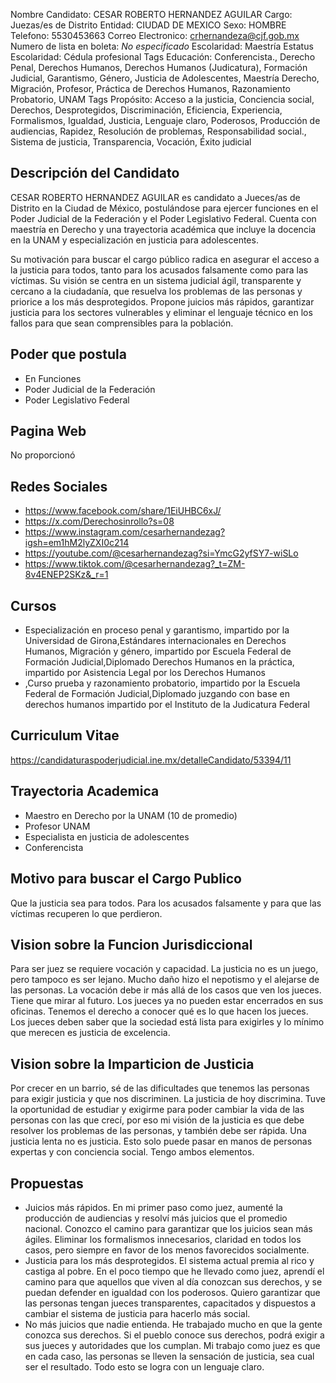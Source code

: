 Nombre Candidato: CESAR ROBERTO HERNANDEZ AGUILAR
Cargo: Juezas/es de Distrito
Entidad: CIUDAD DE MEXICO
Sexo: HOMBRE
Telefono: 5530453663
Correo Electronico: crhernandeza@cjf.gob.mx
Numero de lista en boleta: *No especificado*
Escolaridad: Maestría
Estatus Escolaridad: Cédula profesional
Tags Educación: Conferencista., Derecho Penal, Derechos Humanos, Derechos Humanos (Judicatura), Formación Judicial, Garantismo, Género, Justicia de Adolescentes, Maestría Derecho, Migración, Profesor, Práctica de Derechos Humanos, Razonamiento Probatorio, UNAM
Tags Propósito: Acceso a la justicia, Conciencia social, Derechos, Desprotegidos, Discriminación, Eficiencia, Experiencia, Formalismos, Igualdad, Justicia, Lenguaje claro, Poderosos, Producción de audiencias, Rapidez, Resolución de problemas, Responsabilidad social., Sistema de justicia, Transparencia, Vocación, Éxito judicial


## Descripción del Candidato 

CESAR ROBERTO HERNANDEZ AGUILAR es candidato a Jueces/as de Distrito en la Ciudad de México, postulándose para ejercer funciones en el Poder Judicial de la Federación y el Poder Legislativo Federal. Cuenta con maestría en Derecho y una trayectoria académica que incluye la docencia en la UNAM y especialización en justicia para adolescentes.

Su motivación para buscar el cargo público radica en asegurar el acceso a la justicia para todos, tanto para los acusados falsamente como para las víctimas. Su visión se centra en un sistema judicial ágil, transparente y cercano a la ciudadanía, que resuelva los problemas de las personas y priorice a los más desprotegidos. Propone juicios más rápidos, garantizar justicia para los sectores vulnerables y eliminar el lenguaje técnico en los fallos para que sean comprensibles para la población.


## Poder que postula

- En Funciones
- Poder Judicial de la Federación
- Poder Legislativo Federal


## Pagina Web

No proporcionó


## Redes Sociales

- https://www.facebook.com/share/1EiUHBC6xJ/
- https://x.com/Derechosinrollo?s=08
- https://www.instagram.com/cesarhernandezag?igsh=em1hM2lyZXI0c214
- https://youtube.com/@cesarhernandezag?si=YmcG2yfSY7-wiSLo
- https://www.tiktok.com/@cesarhernandezag?_t=ZM-8v4ENEP2SKz&_r=1


## Cursos

- Especialización en proceso penal y garantismo, impartido por la Universidad de Girona,Estándares internacionales en Derechos Humanos, Migración y género, impartido por Escuela Federal de Formación Judicial,Diplomado Derechos Humanos en la práctica, impartido por Asistencia Legal por los Derechos Humanos
- ,Curso prueba y razonamiento probatorio, impartido por la Escuela Federal de Formación Judicial,Diplomado juzgando con base en derechos humanos impartido por el Instituto de la Judicatura Federal


## Curriculum Vitae

https://candidaturaspoderjudicial.ine.mx/detalleCandidato/53394/11


## Trayectoria Academica

- Maestro en Derecho por la UNAM (10 de promedio)
- Profesor UNAM
- Especialista en justicia de adolescentes
- Conferencista


## Motivo para buscar el Cargo Publico

Que la justicia sea para todos. Para los acusados falsamente y para que las víctimas recuperen lo que perdieron.


## Vision sobre la Funcion Jurisdiccional

Para ser juez se requiere vocación y capacidad. La justicia no es un juego, pero tampoco es ser lejano. Mucho daño hizo el nepotismo y el alejarse de las personas. La vocación debe ir más allá de los casos que ven los jueces. Tiene que mirar al futuro. Los jueces ya no pueden estar encerrados en sus oficinas. Tenemos el derecho a conocer qué es lo que hacen los jueces. Los jueces deben saber que la sociedad está lista para exigirles y lo mínimo que merecen es justicia de excelencia.


## Vision sobre la Imparticion de Justicia

Por crecer en un barrio, sé de las dificultades que tenemos las personas para exigir justicia y que nos discriminen. La justicia de hoy discrimina. Tuve la oportunidad de estudiar y exigirme para poder cambiar la vida de las personas con las que crecí, por eso mi visión de la justicia es que debe resolver los problemas de las personas, y también debe ser rápida. Una justicia lenta no es justicia. Esto solo puede pasar en manos de personas expertas y con conciencia social. Tengo ambos elementos.


## Propuestas

- Juicios más rápidos. En mi primer paso como juez, aumenté la producción de audiencias y resolví más juicios que el promedio nacional. Conozco el camino para garantizar que los juicios sean más ágiles. Eliminar los formalismos innecesarios, claridad en todos los casos, pero siempre en favor de los menos favorecidos socialmente.
- Justicia para los más desprotegidos. El sistema actual premia al rico y castiga al pobre. En el poco tiempo que he llevado como juez, aprendí el camino para que aquellos que viven al día conozcan sus derechos, y se puedan defender en igualdad con los poderosos. Quiero garantizar que las personas tengan jueces transparentes, capacitados y dispuestos a cambiar el sistema de justicia para hacerlo más social.
- No más juicios que nadie entienda. He trabajado mucho en que la gente conozca sus derechos. Si el pueblo conoce sus derechos, podrá exigir a sus jueces y autoridades que los cumplan. Mi trabajo como juez es que en cada caso, las personas se lleven la sensación de justicia, sea cual ser el resultado. Todo esto se logra con un lenguaje claro.

